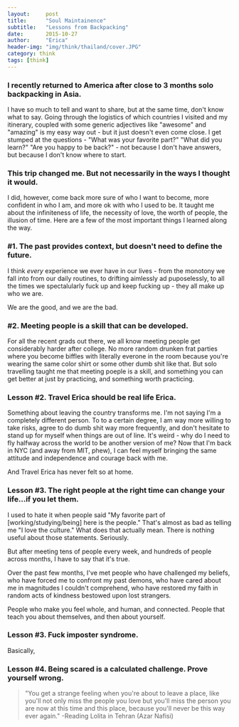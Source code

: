 ```yaml
---
layout:     post
title:      "Soul Maintainence"
subtitle:   "Lessons from Backpacking"
date:       2015-10-27
author:     "Erica"
header-img: "img/think/thailand/cover.JPG"
category: think
tags: [think]
---
```


<h3 class="section-heading">I recently returned to America after close to 3 months solo backpacking in Asia.</h3>

I have so much to tell and want to share, but at the same time, don't know what to say. Going through the logistics of which countries I visited and my itinerary, coupled with some generic adjectives like "awesome" and "amazing" is my easy way out - but it just doesn't even come close. I get stumped at the questions -  "What was your favorite part?" "What did you learn?" "Are you happy to be back?" - not because I don't have answers, but because I don't know where to start.

<h3>This trip changed me. But not necessarily in the ways I thought it would.</h3>

I did, however, come back more sure of who I want to become, more confident in who I am, and more ok with who I used to be. It taught me about the infiniteness of life, the necessity of love, the worth of people, the illusion of time. Here are a few of the most important things I learned along the way.

<h3>#1. The past provides context, but doesn't need to define the future.</h3>

I think <i>every</i> experience we ever have in our lives - from the monotony we fall into from our daily routines, to drifting aimlessly ad puposelessly, to all the times we spectalularly fuck up and keep fucking up - they all make up who we are. 

We are the good, and we are the bad. 

<h3>#2. Meeting people is a skill that can be developed.</h3>

For all the recent grads out there, we all know meeting people get considerably harder after college. No more random drunken frat parties where you become biffles with literally everone in the room because you're wearing the same color shirt or some other dumb shit like that. But solo travelling taught me that meeting poeple is a skill, and something you can get better at just by practicing, and something worth practicing. 

<h3>Lesson #2. Travel Erica should be real life Erica.</h3>

Something about leaving the country transforms me. I'm not saying I'm a completely different person. To to a certain degree, I am way more willing to take risks, agree to do dumb shit way more frequently, and don't hesitate to stand up for myself when things are out of line. It's weird - why do I need to fly halfway across the world to be another version of me? Now that I'm back in NYC (and away from MIT, phew), I can feel myself bringing the same attitude and independence and courage back with me.

And Travel Erica has never felt so at home.

<h3>Lesson #3. The right people at the right time can change your life...if you let them.</h3>
I used to hate it when people said "My favorite part of [working/studying/being] here is the people." That's almost as bad as telling me "I love the culture." What does that actually mean. There is nothing useful about those statements. Seriously.

But after meeting tens of people every week, and hundreds of people across months, I have to say that it's true. 

Over the past few months, I've met people who have challenged my beliefs, who have forced me to confront my past demons, who have cared about me in magnitudes I couldn't comprehend, who have restored my faith in random acts of kindness bestowed upon lost strangers.

People who make you feel whole, and human, and connected. People that teach you about themselves, and then about yourself.

<h3>Lesson #3. Fuck imposter syndrome.</h3>

Basically, 

<h3>Lesson #4. Being scared is a calculated challenge. Prove yourself wrong.</h3>




<blockquote>"You get a strange feeling when you're about to leave a place, like you'll not only miss the people you love but you'll miss the person you are now at this time and this place, because you'll never be this way ever again." -Reading Lolita in Tehran (Azar Nafisi)</blockquote>